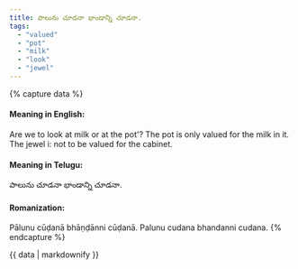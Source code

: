 ```yaml
---
title: పాలును చూడనా భాండాన్ని చూడనా.
tags:
  - "valued"
  - "pot"
  - "milk"
  - "look"
  - "jewel"
---
```


{% capture data %}
#### Meaning in English:
Are we to look at milk or at the pot'?
The pot is only valued for the milk in it.
The jewel i: not to be valued for the cabinet.

#### Meaning in Telugu:
పాలును చూడనా భాండాన్ని చూడనా.

#### Romanization:
Pālunu cūḍanā bhāṇḍānni cūḍanā.
Palunu cudana bhandanni cudana.
{% endcapture %}

{{ data | markdownify }}

